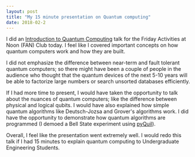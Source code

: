 ```yaml
---
layout: post
title: "My 15 minute presentation on Quantum computing"
date: 2018-02-2
---
```

I did an [Introduction to Quantum Computing] talk for the Friday Activities at Noon (FAN) Club today. I feel like I covered important concepts on how quantum computers work and how they are built.

I did not emphasize the difference between near-term and fault tolerant quantum computers; so there might have been a couple of people in the audience who thought that the quantum devices of the next 5-10 years will be able to factorize large numbers or search unsorted databases efficiently.

If I had more time to present, I would have taken the opportunity to talk about the nuances of quantum computers; like the difference between physical and logical qubits. I would have also explained how simple quantum algorithms like Deutsch-Jozsa and Grover's algorithms work. I did have the opportunity to demonstrate how quantum algorithms are programmed (I demoed a Bell State experiment using [pyQuil]).

Overall, I feel like the presentation went extremely well. I would redo this talk if I had 15 minutes to explain quantum computing to Undergraduate Engineering Students.

[Introduction to Quantum computing]: https://vtomole.github.io/static/qcintrofan.pdf

[pyQuil]:https://github.com/rigetticomputing/pyquil